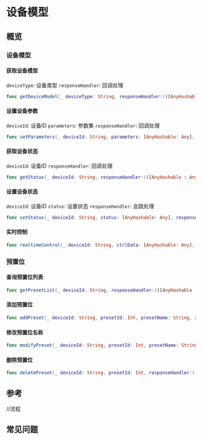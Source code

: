 # 设备模型

## 概览

### 设备模型

#### 获取设备模型
`deviceType`: 设备类型
`responseHandler`: 回调处理
```swift
func getDeviceModel(_ deviceType: String, responseHandler:(([AnyHashable : Any]) -> Void)?) {}
```
#### 设置设备参数
`deviceId`: 设备ID
`parameters`: 参数集
`responseHandler`: 回调处理
```swift
func setParameters(_ deviceId: String, parameters: [AnyHashable: Any], responseHandler:(([AnyHashable : Any]) -> Void)?) {}
```
#### 获取设备状态
`deviceId`: 设备ID
`responseHandler`: 回调处理
```swift
func getStatus(_ deviceId: String, responseHandler:(([AnyHashable : Any]) -> Void)?) {}
```
#### 设置设备状态
`deviceId`: 设备ID
`status`: 设置状态
`responseHandler`: 会跳处理
```swift
func setStatus(_ deviceId: String, status: [AnyHashable: Any], responseHandler:(([AnyHashable : Any]) -> Void)?) {}
```


#### 实时控制

```swift
func realtimeControl(_ deviceId: String, ctrlData: [AnyHashable: Any], responseHandler:(([AnyHashable : Any]) -> Void)?) {}
```

### 预置位

#### 查询预置位列表
```swift
func getPresetList(_ deviceId: String, responseHandler:(([AnyHashable : Any]) -> Void)?) {}
```
#### 添加预置位
```swift
func addPreset(_ deviceId: String, presetId: Int, presetName: String, x: Int, y: Int, responseHandler:(([AnyHashable : Any]) -> Void)?) {}
```
#### 修改预置位名称
```swift
func modifyPreset(_ deviceId: String, presetId: Int, presetName: String, responseHandler:(([AnyHashable : Any]) -> Void)?) {}
```
#### 删除预置位
```swift
func deletePreset(_ deviceId: String, presetId: Int, responseHandler:(([AnyHashable : Any]) -> Void)?) {}
```

## 参考

//流程

## 常见问题
